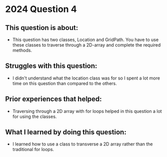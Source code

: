# 2024 Question 4

## This question is about:
- This question has two classes, Location and GridPath. You have to use these classes to traverse through a 2D-array and complete the required methods.

## Struggles with this question:
- I didn't understand what the location class was for so I spent a lot more time on this question than compared to the others.

## Prior experiences that helped:
- Traversing through a 2D array with for loops helped in this question a lot for using the classes.

## What I learned by doing this question:
- I learned how to use a class to transverse a 2D array rather than the traditional for loops.